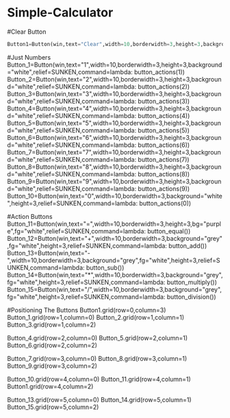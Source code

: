# Simple-Calculator

#Clear Button
```python
Button1=Button(win,text="Clear",width=10,borderwidth=3,height=3,background="white",relief=SUNKEN,command=lambda: button_clear())
```

#Just Numbers
Button_1=Button(win,text="1",width=10,borderwidth=3,height=3,background="white",relief=SUNKEN,command=lambda: button_actions(1))
Button_2=Button(win,text="2",width=10,borderwidth=3,height=3,background="white",relief=SUNKEN,command=lambda: button_actions(2))
Button_3=Button(win,text="3",width=10,borderwidth=3,height=3,background="white",relief=SUNKEN,command=lambda: button_actions(3))
Button_4=Button(win,text="4",width=10,borderwidth=3,height=3,background="white",relief=SUNKEN,command=lambda: button_actions(4))
Button_5=Button(win,text="5",width=10,borderwidth=3,height=3,background="white",relief=SUNKEN,command=lambda: button_actions(5))
Button_6=Button(win,text="6",width=10,borderwidth=3,height=3,background="white",relief=SUNKEN,command=lambda: button_actions(6))
Button_7=Button(win,text="7",width=10,borderwidth=3,height=3,background="white",relief=SUNKEN,command=lambda: button_actions(7))
Button_8=Button(win,text="8",width=10,borderwidth=3,height=3,background="white",relief=SUNKEN,command=lambda: button_actions(8))
Button_9=Button(win,text="9",width=10,borderwidth=3,height=3,background="white",relief=SUNKEN,command=lambda: button_actions(9))
Button_10=Button(win,text="0",width=10,borderwidth=3,background="white",height=3,relief=SUNKEN,command=lambda: button_actions(0))

#Action Buttons
Button_11=Button(win,text="=",width=10,borderwidth=3,height=3,bg="purple",fg="white",relief=SUNKEN,command=lambda: button_equal())
Button_12=Button(win,text="+",width=10,borderwidth=3,background="grey",fg="white",height=3,relief=SUNKEN,command=lambda: button_add())
Button_13=Button(win,text="-",width=10,borderwidth=3,background="grey",fg="white",height=3,relief=SUNKEN,command=lambda: button_sub())
Button_14=Button(win,text="*",width=10,borderwidth=3,background="grey",fg="white",height=3,relief=SUNKEN,command=lambda: button_multiply())
Button_15=Button(win,text="/",width=10,borderwidth=3,background="grey",fg="white",height=3,relief=SUNKEN,command=lambda: button_division())

#Positioning The Buttons
Button1.grid(row=0,column=3)
Button_1.grid(row=1,column=0)
Button_2.grid(row=1,column=1)
Button_3.grid(row=1,column=2)

Button_4.grid(row=2,column=0)
Button_5.grid(row=2,column=1)
Button_6.grid(row=2,column=2)

Button_7.grid(row=3,column=0)
Button_8.grid(row=3,column=1)
Button_9.grid(row=3,column=2)

Button_10.grid(row=4,column=0)
Button_11.grid(row=4,column=1)
Button1.grid(row=4,column=2)

Button_13.grid(row=5,column=0)
Button_14.grid(row=5,column=1)
Button_15.grid(row=5,column=2)
